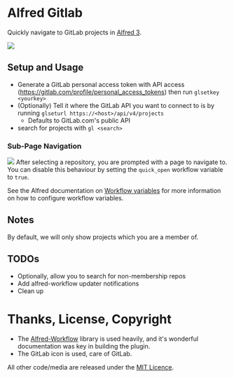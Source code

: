 # Alfred Gitlab

Quickly navigate to GitLab projects in [Alfred 3][alfred].

![][sample]

## Setup and Usage
* Generate a GitLab personal access token with API access (https://gitlab.com/profile/personal_access_tokens) then run `glsetkey <yourkey>`
* (Optionally) Tell it where the GitLab API you want to connect to is by running `glseturl https://<host>/api/v4/projects`
  * Defaults to GitLab.com's public API
* search for projects with `gl <search>`

### Sub-Page Navigation
![][sub-page]
After selecting a repository, you are prompted with a page to navigate to. You can disable this behaviour
by setting the `quick_open` workflow variable to `true`.

See the Alfred documentation on [Workflow variables][wf-vars] for more information on how to configure workflow variables.

## Notes
By default, we will only show projects which you are a member of.

## TODOs
* Optionally, allow you to search for non-membership repos
* Add alfred-workflow updater notifications
* Clean up 

# Thanks, License, Copyright

- The [Alfred-Workflow][alfred-workflow] library is used heavily, and it's wonderful documentation was key in building the plugin.
- The GitLab icon is used, care of GitLab.

All other code/media are released under the [MIT Licence][license].

[alfred]: http://www.alfredapp.com/
[alfred-workflow]: http://www.deanishe.net/alfred-workflow/
[wf-vars]: https://www.alfredapp.com/help/workflows/advanced/variables/
[license]: src/LICENSE.txt
[sample]: https://raw.github.com/lukewaite/alfred-gitlab/master/docs/sample.png
[sub-page]: https://raw.github.com/lukewaite/alfred-gitlab/master/docs/sub-page.png
